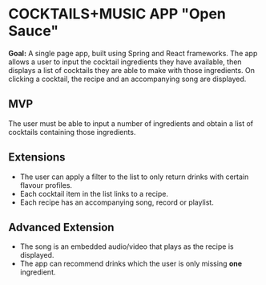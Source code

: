 # COCKTAILS+MUSIC APP "Open Sauce"
**Goal:** A single page app, built using Spring and React frameworks.
The app allows a user to input the cocktail ingredients they have available,
then displays a list of cocktails they are able to make with those ingredients.
On clicking a cocktail, the recipe and an accompanying song are displayed.

## MVP
The user must be able to input a number of ingredients and obtain a list of cocktails containing those ingredients.

## Extensions
- The user can apply a filter to the list to only return drinks with certain flavour profiles.
- Each cocktail item in the list links to a recipe.
- Each recipe has an accompanying song, record or playlist.

## Advanced Extension
- The song is an embedded audio/video that plays as the recipe is displayed.
- The app can recommend drinks which the user is only missing **one** ingredient.
